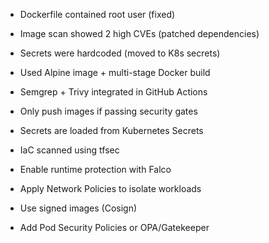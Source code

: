 
- Dockerfile contained root user (fixed)
- Image scan showed 2 high CVEs (patched dependencies)
- Secrets were hardcoded (moved to K8s secrets)


- Used Alpine image + multi-stage Docker build
- Semgrep + Trivy integrated in GitHub Actions
- Only push images if passing security gates
- Secrets are loaded from Kubernetes Secrets
- IaC scanned using tfsec


- Enable runtime protection with Falco
- Apply Network Policies to isolate workloads
- Use signed images (Cosign)
- Add Pod Security Policies or OPA/Gatekeeper
